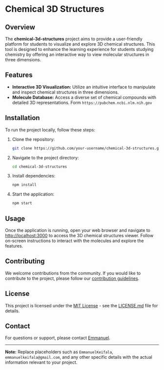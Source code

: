 # Chemical 3D Structures

## Overview

The **chemical-3d-structures** project aims to provide a user-friendly platform for students to visualize and explore 3D chemical structures. This tool is designed to enhance the learning experience for students studying chemistry by offering an interactive way to view molecular structures in three dimensions.

## Features

- **Interactive 3D Visualization:** Utilize an intuitive interface to manipulate and inspect chemical structures in three dimensions.
- **Molecule Database:** Access a diverse set of chemical compounds with detailed 3D representations. Form `https://pubchem.ncbi.nlm.nih.gov`

## Installation

To run the project locally, follow these steps:

1. Clone the repository:

   ```bash
   git clone https://github.com/your-username/chemical-3d-structures.git
   ```

2. Navigate to the project directory:

   ```bash
   cd chemical-3d-structures
   ```

3. Install dependencies:

   ```bash
   npm install
   ```

4. Start the application:

   ```bash
   npm start
   ```

## Usage

Once the application is running, open your web browser and navigate to [http://localhost:3000](http://localhost:3000) to access the 3D chemical structures viewer. Follow on-screen instructions to interact with the molecules and explore the features.

## Contributing

We welcome contributions from the community. If you would like to contribute to the project, please follow our [contribution guidelines](CONTRIBUTING.md).

## License

This project is licensed under the [MIT License](LICENSE.md) - see the [LICENSE.md](LICENSE.md) file for details.

## Contact

For questions or support, please contact [Emmanuel](mailto:emmanuelkeifala@gmail.com).

---

**Note:** Replace placeholders such as `EmmanuelKeifala`, `emmanuelkeifala@gmail.com`, and any other specific details with the actual information relevant to your project.
